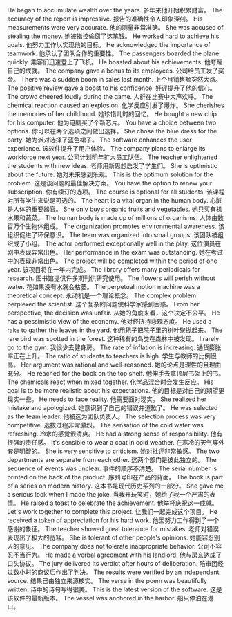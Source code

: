 He began to accumulate wealth over the years. 多年来他开始积累财富。
The accuracy of the report is impressive. 报告的准确性令人印象深刻。
His measurements were very accurate. 他的测量非常准确。
She was accused of stealing the money. 她被指控偷窃了这笔钱。
He worked hard to achieve his goals. 他努力工作以实现他的目标。
He acknowledged the importance of teamwork. 他承认了团队合作的重要性。
The passengers boarded the plane quickly. 乘客们迅速登上了飞机。
He boasted about his achievements. 他夸耀自己的成就。
The company gave a bonus to its employees. 公司给员工发了奖金。
There was a sudden boom in sales last month. 上个月销售额突然大涨。
The positive review gave a boost to his confidence. 好评提升了他的信心。
The crowd cheered loudly during the game. 人群在比赛中大声欢呼。
The chemical reaction caused an explosion. 化学反应引发了爆炸。
She cherishes the memories of her childhood. 她珍惜儿时的回忆。
He bought a new chip for his computer. 他为电脑买了个新芯片。
You have a choice between two options. 你可以在两个选项之间做出选择。
She chose the blue dress for the party. 她为派对选择了蓝色裙子。
The software enhances the user experience. 该软件提升了用户体验。
The company plans to enlarge its workforce next year. 公司计划明年扩大员工队伍。
The teacher enlightened the students with new ideas. 老师用新思想启发了学生们。
She is optimistic about the future. 她对未来感到乐观。
This is the optimum solution for the problem. 这是该问题的最佳解决方案。
You have the option to renew your subscription. 你有续订的选项。
The course is optional for all students. 该课程对所有学生来说是可选的。
The heart is a vital organ in the human body. 心脏是人体的重要器官。
She only buys organic fruits and vegetables. 她只买有机水果和蔬菜。
The human body is made up of millions of organisms. 人体由数百万个生物体组成。
The organization promotes environmental awareness. 该组织促进了环保意识。
The team was organized into small groups. 该团队被组织成了小组。
The actor performed exceptionally well in the play. 这位演员在剧中表现异常出色。
Her performance in the exam was outstanding. 她在考试中的表现非常出色。
The project will be completed within the period of one year. 该项目将在一年内完成。
The library offers many periodicals for research. 图书馆提供许多期刊供研究使用。
The flowers will perish without water. 花如果没有水就会枯萎。
The perpetual motion machine was a theoretical concept. 永动机是一个理论概念。
The complex problem perplexed the scientist. 这个复杂的问题使科学家感到困惑。
From her perspective, the decision was unfair. 从她的角度来看，这个决定不公平。
He has a pessimistic view of the economy. 他对经济持悲观态度。
He used a rake to gather the leaves in the yard. 他用耙子把院子里的树叶聚拢起来。
The rare bird was spotted in the forest. 这种稀有的鸟类在森林中被发现。
I rarely go to the gym. 我很少去健身房。
The rate of inflation is increasing. 通货膨胀率正在上升。
The ratio of students to teachers is high. 学生与教师的比例很高。
Her argument was rational and well-reasoned. 她的论点是理性的且理由充分。
He reached for the book on the top shelf. 他伸手去拿顶层书架上的书。
The chemicals react when mixed together. 化学品混合时会发生反应。
His goal is to be more realistic about his expectations. 他的目标是对自己的期望更现实一些。
He needs to face reality. 他需要面对现实。
She realized her mistake and apologized. 她意识到了自己的错误并道歉了。
He was selected as the team leader. 他被选为团队负责人。
The selection process was very competitive. 选拔过程非常激烈。
The sensation of the cold water was refreshing. 冷水的感觉很清爽。
He had a strong sense of responsibility. 他有很强的责任感。
It's sensible to wear a coat in cold weather. 在寒冷的天气穿外套是明智的。
She is very sensitive to criticism. 她对批评非常敏感。
The two departments are separate from each other. 这两个部门是彼此独立的。
The sequence of events was unclear. 事件的顺序不清楚。
The serial number is printed on the back of the product. 序列号印在产品的背面。
The book is part of a series on modern history. 这本书是现代历史系列的一部分。
She gave me a serious look when I made the joke. 当我开玩笑时，她给了我一个严肃的表情。
He raised a toast to celebrate the achievement. 他举杯庆祝这一成就。
Let's work together to complete this project. 让我们一起完成这个项目。
He received a token of appreciation for his hard work. 他因努力工作得到了一个感谢的象征。
The teacher showed great tolerance for mistakes. 老师对错误表现出了极大的宽容。
She is tolerant of other people's opinions. 她能容忍别人的意见。
The company does not tolerate inappropriate behavior. 公司不容忍不当行为。
He made a verbal agreement with his landlord. 他与房东达成了口头协议。
The jury delivered its verdict after hours of deliberation. 陪审团经过数小时的商议后作出了判决。
The results were verified by an independent source. 结果已由独立来源核实。
The verse in the poem was beautifully written. 诗中的诗句写得很美。
This is the latest version of the software. 这是该软件的最新版本。
The vessel was anchored in the harbor. 船只停泊在港口。
